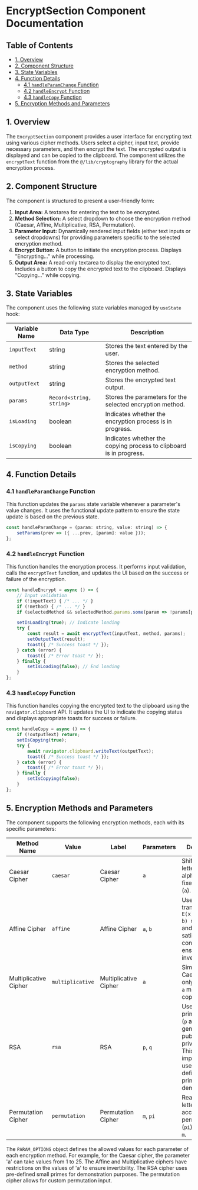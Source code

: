# EncryptSection Component Documentation

## Table of Contents

* [1. Overview](#1-overview)
* [2. Component Structure](#2-component-structure)
* [3. State Variables](#3-state-variables)
* [4. Function Details](#4-function-details)
    * [4.1 `handleParamChange` Function](#41-handleparamchange-function)
    * [4.2 `handleEncrypt` Function](#42-handleencrypt-function)
    * [4.3 `handleCopy` Function](#43-handlecopy-function)
* [5. Encryption Methods and Parameters](#5-encryption-methods-and-parameters)


## 1. Overview

The `EncryptSection` component provides a user interface for encrypting text using various cipher methods.  Users select a cipher, input text, provide necessary parameters, and then encrypt the text. The encrypted output is displayed and can be copied to the clipboard. The component utilizes the `encryptText` function from the `@/lib/cryptography` library for the actual encryption process.


## 2. Component Structure

The component is structured to present a user-friendly form:

1.  **Input Area:** A textarea for entering the text to be encrypted.
2.  **Method Selection:** A select dropdown to choose the encryption method (Caesar, Affine, Multiplicative, RSA, Permutation).
3.  **Parameter Input:** Dynamically rendered input fields (either text inputs or select dropdowns) for providing parameters specific to the selected encryption method.
4.  **Encrypt Button:** A button to initiate the encryption process.  Displays "Encrypting..." while processing.
5.  **Output Area:** A read-only textarea to display the encrypted text. Includes a button to copy the encrypted text to the clipboard.  Displays "Copying..." while copying.


## 3. State Variables

The component uses the following state variables managed by `useState` hook:

| Variable Name        | Data Type                               | Description                                                                     |
|-----------------------|-------------------------------------------|---------------------------------------------------------------------------------|
| `inputText`           | string                                    | Stores the text entered by the user.                                             |
| `method`              | string                                    | Stores the selected encryption method.                                           |
| `outputText`          | string                                    | Stores the encrypted text output.                                               |
| `params`              | `Record<string, string>`                 | Stores the parameters for the selected encryption method.                       |
| `isLoading`           | boolean                                   | Indicates whether the encryption process is in progress.                         |
| `isCopying`           | boolean                                   | Indicates whether the copying process to clipboard is in progress.             |


## 4. Function Details

### 4.1 `handleParamChange` Function

This function updates the `params` state variable whenever a parameter's value changes. It uses the functional update pattern to ensure the state update is based on the previous state.

```javascript
const handleParamChange = (param: string, value: string) => {
    setParams(prev => ({ ...prev, [param]: value }));
};
```

### 4.2 `handleEncrypt` Function

This function handles the encryption process. It performs input validation, calls the `encryptText` function, and updates the UI based on the success or failure of the encryption.

```javascript
const handleEncrypt = async () => {
    // Input validation
    if (!inputText) { /* ... */ }
    if (!method) { /* ... */ }
    if (selectedMethod && selectedMethod.params.some(param => !params[param])) { /* ... */ }

    setIsLoading(true); // Indicate loading
    try {
        const result = await encryptText(inputText, method, params);
        setOutputText(result);
        toast({ /* Success toast */ });
    } catch (error) {
        toast({ /* Error toast */ });
    } finally {
        setIsLoading(false); // End loading
    }
};
```


### 4.3 `handleCopy` Function

This function handles copying the encrypted text to the clipboard using the `navigator.clipboard` API. It updates the UI to indicate the copying status and displays appropriate toasts for success or failure.

```javascript
const handleCopy = async () => {
    if (!outputText) return;
    setIsCopying(true);
    try {
        await navigator.clipboard.writeText(outputText);
        toast({ /* Success toast */ });
    } catch (error) {
        toast({ /* Error toast */ });
    } finally {
        setIsCopying(false);
    }
};
```


## 5. Encryption Methods and Parameters

The component supports the following encryption methods, each with its specific parameters:

| Method Name         | Value       | Label                 | Parameters     | Description                                                                                                                              |
|----------------------|-------------|-----------------------|-----------------|-------------------------------------------------------------------------------------------------------------------------------------------|
| Caesar Cipher        | `caesar`    | Caesar Cipher          | `a`             | Shifts each letter in the alphabet by a fixed amount (`a`).                                                                              |
| Affine Cipher        | `affine`    | Affine Cipher         | `a`, `b`        | Uses a linear transformation:  `E(x) = (ax + b) mod 26`. `a` and `b` must satisfy certain conditions to ensure invertibility.           |
| Multiplicative Cipher | `multiplicative` | Multiplicative Cipher | `a`             | Similar to Caesar but only multiplies. `a` must be coprime to 26.                                                                        |
| RSA                  | `rsa`       | RSA                    | `p`, `q`        | Uses two large prime numbers (`p` and `q`) to generate public and private keys.  This implementation uses pre-defined small primes for demo. |
| Permutation Cipher   | `permutation` | Permutation Cipher     | `m`, `pi`       | Rearranges letters according to a permutation (`pi`) of length `m`.                                                                       |

The `PARAM_OPTIONS` object defines the allowed values for each parameter of each encryption method.  For example, for the Caesar cipher, the parameter 'a' can take values from 1 to 25.  The Affine and Multiplicative ciphers have restrictions on the values of 'a' to ensure invertibility.  The RSA cipher uses pre-defined small primes for demonstration purposes.  The permutation cipher allows for custom permutation input.
